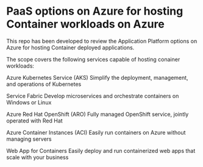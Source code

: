 # PaaS options on Azure for  hosting Container workloads on Azure 

This repo has been developed to review the Application Platform options on Azure for hosting Container deployed applications.  

The scope covers the following services capable of hosting conainer workloads: 


Azure Kubernetes Service (AKS) 
Simplify the deployment, management, and operations of Kubernetes 


Service Fabric 
Develop microservices and orchestrate containers on Windows or Linux 


Azure Red Hat OpenShift (ARO) 
Fully managed OpenShift service, jointly operated with Red Hat 


Azure Container Instances (ACI) 
Easily run containers on Azure without managing servers 

 
Web App for Containers
Easily deploy and run containerized web apps that scale with your business 


